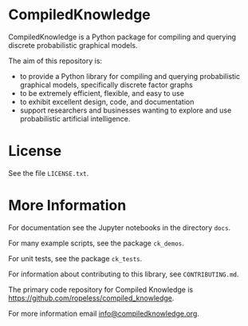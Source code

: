 CompiledKnowledge
=================

CompiledKnowledge is a Python package for compiling and querying discrete probabilistic graphical models.

The aim of this repository is:
  - to provide a Python library for compiling and querying
    probabilistic graphical models, specifically discrete factor graphs
  - to be extremely efficient, flexible, and easy to use
  - to exhibit excellent design, code, and documentation
  - support researchers and businesses wanting to explore and use 
    probabilistic artificial intelligence.

License
=======

See the file `LICENSE.txt`.


More Information
================

For documentation see the Jupyter notebooks in the directory `docs`.

For many example scripts, see the package `ck_demos`.

For unit tests, see the package `ck_tests`.

For information about contributing to this library, see `CONTRIBUTING.md`.

The primary code repository for Compiled Knowledge is https://github.com/ropeless/compiled_knowledge. 

For more information email [info@compiledknowledge.org](mailto:info@compiledknowledge.org).
